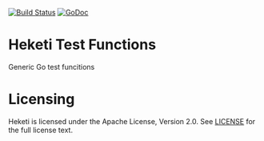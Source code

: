 [![Build Status](https://travis-ci.org/heketi/tests.svg?branch=master)](https://travis-ci.org/heketi/tests)
[![GoDoc](https://godoc.org/github.com/heketi/tests?status.png)](https://godoc.org/github.com/heketi/tests)
# Heketi Test Functions

Generic Go test funcitions

# Licensing
Heketi is licensed under the Apache License, Version 2.0.  See [LICENSE](https://github.com/heketi/heketi/blob/master/LICENSE) for the full license text.
